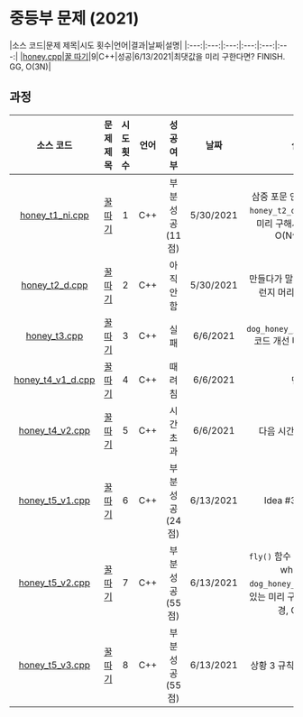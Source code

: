 # 중등부 문제 (2021)
|소스 코드|문제 제목|시도 횟수|언어|결과|날짜|설명|
|:---:|:---:|:---:|:---:|:---:|:---:|
|[honey.cpp](./honey.cpp)|[꿀 따기](http://boj.kr/21758)|9|C++|성공|6/13/2021|최댓값을 미리 구한다면? FINISH. GG, O(3N)|

## 과정
|소스 코드|문제 제목|시도 횟수|언어|성공 여부|날짜|설명|
|:---:|:---:|:---:|:---:|:---:|:---:|:---:|
|[honey_t1_ni.cpp](./Footprints/dog_honey_jam_t1_ni.cpp)|[꿀 따기](http://boj.kr/21758)|1|C++|부분 성공 (11점)|5/30/2021|삼중 포문 안에 while문을 `honey_t2_d.cpp`처럼 값을 미리 구해서 할 수 있음. O(N^3*2N)|
|[honey_t2_d.cpp](./Footprints/honey_t2_d.cpp)|[꿀 따기](http://boj.kr/21758)|2|C++|아직 안함|5/30/2021|만들다가 말았음. 밤새서 그런지 머리가 안돌아감.|
|[honey_t3.cpp](./Footprints/dog_honey_jam_t3.cpp)|[꿀 따기](http://boj.kr/21758)|3|C++|실패|6/6/2021|`dog_honey_jam_t1_ni.cpp` 코드 개선 버전. 왜 실패?|
|[honey_t4_v1_d.cpp](./Footprints/honey_t4_v1_d.cpp)|[꿀 따기](http://boj.kr/21758)|4|C++|때려침|6/6/2021|멘붕|
|[honey_t4_v2.cpp](./Footprints/honey_t4_v2.cpp)|[꿀 따기](http://boj.kr/21758)|5|C++|시간 초과|6/6/2021|다음 시간에 개선 ㄱㄱ|
|[honey_t5_v1.cpp](./Footprints/honey_t5_v1.cpp)|[꿀 따기](http://boj.kr/21758)|6|C++|부분 성공 (24점)|6/13/2021|Idea #3 / O(N^3)|
|[honey_t5_v2.cpp](./Footprints/honey_t5_v2.cpp)|[꿀 따기](http://boj.kr/21758)|7|C++|부분 성공 (55점)|6/13/2021|`fly()` 함수 개선 버전. 기존 while문을 `dog_honey_jam_t3.cpp`에 있는 미리 구하는 코드로 변경, O(N^2)|
|[honey_t5_v3.cpp](./Footprints/honey_t5_v3.cpp)|[꿀 따기](http://boj.kr/21758)|8|C++|부분 성공 (55점)|6/13/2021|상황 3 규칙 개선, O(N^2)|